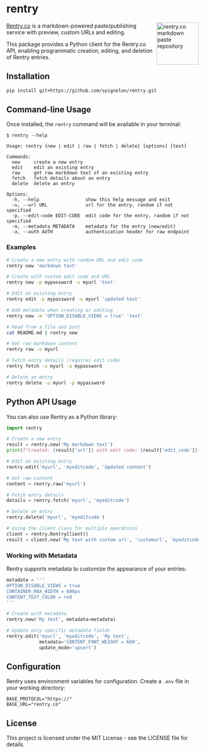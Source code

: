 # rentry

<a href="https://rentry.co/"><img width="110" height="110" src="https://rentry.co/static/logo-border-fit.png" align="right" alt="rentry.co markdown paste repository"></a>

[Rentry.co](https://rentry.co) is a markdown-powered paste/publishing service with preview, custom URLs and editing. 

This package provides a Python client for the Rentry.co API, enabling programmatic creation, editing, and deletion of Rentry entries.

## Installation

```sh
pip install git+https://github.com/spignelon/rentry.git
```

## Command-line Usage

Once installed, the `rentry` command will be available in your terminal:

```console
$ rentry --help

Usage: rentry {new | edit | raw | fetch | delete} [options] [text]

Commands:
  new     create a new entry
  edit    edit an existing entry
  raw     get raw markdown text of an existing entry
  fetch   fetch details about an entry
  delete  delete an entry
    
Options:
  -h, --help                 show this help message and exit
  -u, --url URL              url for the entry, random if not specified
  -p, --edit-code EDIT-CODE  edit code for the entry, random if not specified
  -m, --metadata METADATA    metadata for the entry (new/edit)
  -a, --auth AUTH            authentication header for raw endpoint
```

### Examples

```sh
# Create a new entry with random URL and edit code
rentry new 'markdown text'

# Create with custom edit code and URL
rentry new -p mypassword -u myurl 'text'

# Edit an existing entry
rentry edit -p mypassword -u myurl 'updated text'

# Add metadata when creating or editing
rentry new -m 'OPTION_DISABLE_VIEWS = true' 'text'

# Read from a file and post
cat README.md | rentry new

# Get raw markdown content
rentry raw -u myurl

# Fetch entry details (requires edit code)
rentry fetch -u myurl -p mypassword

# Delete an entry
rentry delete -u myurl -p mypassword
```

## Python API Usage

You can also use Rentry as a Python library:

```python
import rentry

# Create a new entry
result = rentry.new('My markdown text')
print(f"Created: {result['url']} with edit code: {result['edit_code']}")

# Edit an existing entry
rentry.edit('myurl', 'myeditcode', 'Updated content')

# Get raw content
content = rentry.raw('myurl')

# Fetch entry details
details = rentry.fetch('myurl', 'myeditcode')

# Delete an entry
rentry.delete('myurl', 'myeditcode')

# Using the client class for multiple operations
client = rentry.RentryClient()
result = client.new('My text with custom url', 'customurl', 'myeditcode')
```

### Working with Metadata

Rentry supports metadata to customize the appearance of your entries:

```python
metadata = '''
OPTION_DISABLE_VIEWS = true
CONTAINER_MAX_WIDTH = 600px
CONTENT_TEXT_COLOR = red
'''

# Create with metadata
rentry.new('My text', metadata=metadata)

# Update only specific metadata fields
rentry.edit('myurl', 'myeditcode', 'My text', 
            metadata='CONTENT_FONT_WEIGHT = 600',
            update_mode='upsert')
```

## Configuration

Rentry uses environment variables for configuration. Create a `.env` file in your working directory:

```
BASE_PROTOCOL="https://"
BASE_URL="rentry.co"
```

## License

This project is licensed under the MIT License - see the LICENSE file for details.
